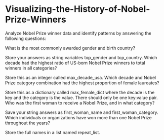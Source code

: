 # Visualizing-the-History-of-Nobel-Prize-Winners

Analyze Nobel Prize winner data and identify patterns by answering the following questions:

What is the most commonly awarded gender and birth country?

Store your answers as string variables top_gender and top_country.
Which decade had the highest ratio of US-born Nobel Prize winners to total winners in all categories?

Store this as an integer called max_decade_usa.
Which decade and Nobel Prize category combination had the highest proportion of female laureates?

Store this as a dictionary called max_female_dict where the decade is the key and the category is the value. There should only be one key:value pair.
Who was the first woman to receive a Nobel Prize, and in what category?

Save your string answers as first_woman_name and first_woman_category.
Which individuals or organizations have won more than one Nobel Prize throughout the years?

Store the full names in a list named repeat_list.